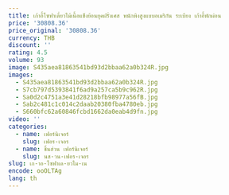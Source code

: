 ```yaml
---
title: เก้าอี้โซฟาเดี่ยวไม้เนื้อแข็งย้อนยุคฝรั่งเศส พนักพิงสูงแบบอเมริกัน ระเบียง เก้าอี้พักผ่อน
price: '30808.36'
price_original: '30808.36'
currency: THB
discount: ''
rating: 4.5
volume: 93
image: S435aea81863541bd93d2bbaa62a0b324R.jpg
images:
  - S435aea81863541bd93d2bbaa62a0b324R.jpg
  - S7cb797d5393841f6ad9a257ca5b9c962R.jpg
  - Sa0d2c4751a3e41d28218bfb98977a56fB.jpg
  - Sab2c481c1c014c2daab20380fba4780eb.jpg
  - S660bfc62a60846fcbd1662da0eab4d9fn.jpg
video: ''
categories:
  - name: เฟอร์นิเจอร์
    slug: เฟอร-เจอร
  - name: ชิ้นส่วน เฟอร์นิเจอร์
    slug: นส-วน-เฟอร-เจอร
slug: เก-าอ-โซฟาเด-ยวไม-เน
encode: ooOLTAg
lang: th
---
```

  
